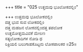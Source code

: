 +++
title = "025 ಉತ್ತಮವು ಭೂಲೋಕವಲ್ಲಿಂ"

+++
ಉತ್ತಮವು ಭೂಲೋಕವಲ್ಲಿಂ  
ದತ್ತ ಭುವ ಸುವ ಲೋಕದಲ್ಲಿಂ  
ದತ್ತ ಮಹಜನ ಲೋಕವಲ್ಲಿಂದತ್ತ ತಪಲೋಕ   
ಉತ್ತಮೋತ್ತಮವಿವಕೆ ಮೇಲಣ  
ಸತ್ಯಲೋಕಾದಿಗಳ ನೋಡಿ ಧ  
ರಿತ್ರಿಯಲಿ ಬಲುಗಾಹಕೊಟ್ಟನು ಲೋಕಪಾಲಕರ     ॥25॥